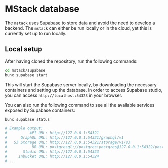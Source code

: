 # MStack database

The `mstack` uses [Supabase](https://supabase.com/) to store data and avoid the
need to develop a backend. The `mstack` can either be run locally or in the
cloud, yet this is currently set up to run locally.

## Local setup

After having cloned the repository, run the following commands:

```bash
cd mstack/supabase
bunx supabase start
```

This will start the Supabase server locally, by downloading the necessary
containers and setting up the database. In order to access Supabase studio, you
can access `http://localhost:54323` in your browser.

You can also run the following command to see all the available services exposed
by Supabase containers:

```bash
bunx supabase status

# Example output:
#          API URL: http://127.0.0.1:54321
#      GraphQL URL: http://127.0.0.1:54321/graphql/v1
#   S3 Storage URL: http://127.0.0.1:54321/storage/v1/s3
#           DB URL: postgresql://postgres:postgres@127.0.0.1:54322/postgres
#       Studio URL: http://127.0.0.1:54323
#     Inbucket URL: http://127.0.0.1:54324
# ...
```
